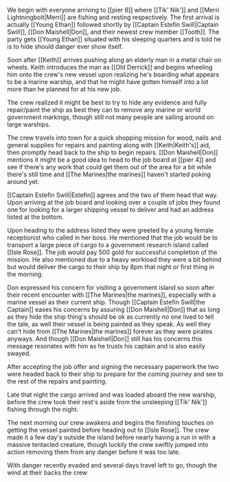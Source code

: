We begin with everyone arriving to [[pier 6]] where [[Tik' Nik']] and [[Merri Lightningbolt|Merri]] are fishing and resting respectively. The first arrival is actually [[Young Ethan]] followed shortly by [[Captain Estefin Swill|Captain Swill]], [[Don Maishell|Don]], and their newest crew member [[Tooth]]. The party gets [[Young Ethan]] situated with his sleeping quarters and is told he is to hide should danger ever show itself.

Soon after [[Keith]] arrives pushing along an elderly man in a metal chair on wheels. Keith introduces the man as [[Old Derrick]] and begins wheeling him onto the crew's new vessel upon realizing he's boarding what appears to be a marine warship, and that he might have gotten himself into a lot more than he planned for at his new job.

The crew realized it might be best to try to hide any evidence and fully repair/paint the ship as best they can to remove any marine or world government markings, though still not many people are sailing around on large warships.

The crew travels into town for a quick shopping mission for wood, nails and general supplies for repairs and painting along with [[Keith|Keith's]] aid, then promptly head back to the ship to begin repairs. [[Don Maishell|Don]] mentions it might be a good idea to head to the job board at [[pier 4]] and see if there's any work that could get them out of the area for a bit while there's still time and [[The Marines|the marines]] haven't started poking around yet.

[[Captain Estefin Swill|Estefin]] agrees and the two of them head that way. Upon arriving at the job board and looking over a couple of jobs they found one for looking for a larger shipping vessel to deliver and had an address listed at the bottom.

Upon heading to the address listed they were greeted by a young female receptionist who called in her boss. He mentioned that the job would be to transport a large piece of cargo to a government research island called [[Isle Rose]]. The job would pay 500 gold for successful completion of the mission. He also mentioned due to a heavy workload they were a bit behind but would deliver the cargo to their ship by 8pm that night or first thing in the morning.

Don expressed his concern for visiting a government island so soon after their recent encounter with [[The Marines|the marines]], especially with a marine vessel as their current ship. Though [[Captain Estefin Swill|the Captain]] eases his concerns by assuring [[Don Maishell|Don]] that as long as they hide the ship thing's should be ok as currently no one lived to tell the tale, as well their vessel is being painted as they speak. As well they can't hide from [[The Marines|the marines]] forever as they were pirates anyways. And though [[Don Maishell|Don]] still has his concerns this message resonates with him as he trusts his captain and is also easily swayed.

After accepting the job offer and signing the necessary paperwork the two were headed back to their ship to prepare for the coming journey and see to the rest of the repairs and painting.

Late that night the cargo arrived and was loaded aboard the new warship, before the crew took their rest's aside from the unsleeping [[Tik' Nik']] fishing through the night.

The next morning our crew awakens and begins the finishing touches on getting the vessel painted before heading out to [[Isle Rose]]. The crew made it a few day's outside the island before nearly having a run in with a massive tentacled creature, though luckily the crew swiftly jumped into action removing them from any danger before it was too late.

With danger recently evaded and several days travel left to go, though the wind at their backs the crew  